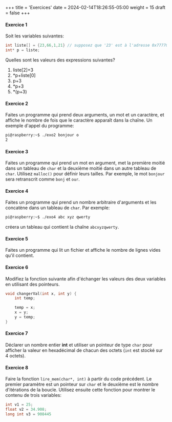 +++
title = 'Exercices'
date = 2024-02-14T18:26:55-05:00
weight = 15
draft = false
+++


#### Exercice 1
Soit les variables suivantes:
```c
int liste[] = {23,66,1,21} // supposez que '23' est à l'adresse 0x77770210
int* p = liste;
```
Quelles sont les valeurs des expressions suivantes?
1. liste[2]+3
2. *p+liste[0]
3. p+3
4. *p+3
5. *(p+3)

#### Exercice 2
Faites un programme qui prend deux arguments, un mot et un caractère, et affiche le nombre de fois que le caractère apparaît dans la chaîne. Un exemple d'appel du programme:
```bash
pi@raspberry:~$ ./exo2 bonjour o
2
```

#### Exercice 3
Faites un programme qui prend un mot en argument, met la première moitié dans un tableau de `char` et la deuxième moitié dans un autre tableau de `char`. Utilisez `malloc()` pour définir leurs tailles. Par exemple, le mot `bonjour` sera retranscrit comme `bonj` et `our`.

#### Exercice 4
Faites un programme qui prend un nombre arbitraire d'arguments et les concatène dans un tableau de `char`. Par exemple:
```bash
pi@raspberry:~$ ./exo4 abc xyz qwerty
```
créera un tableau qui contient la chaîne `abcxyzqwerty`.

#### Exercice 5
Faites un programme qui lit un fichier et affiche le nombre de lignes vides qu'il contient.

#### Exercice 6
Modifiez la fonction suivante afin d'échanger les valeurs des deux variables
en utilisant des pointeurs. 
```c
void changerVal(int x, int y) {
    int temp;

    temp = x;
    x = y;
    y = temp;
}
```

#### Exercice 7
Déclarer un nombre entier **int** et utiliser un pointeur de type `char` pour afficher la valeur en hexadécimal de chacun des octets (`int` est stocké sur 4 octets).

#### Exercice 8
Faire la fonction `lire_mem(char*, int)` à partir du code précédent. Le premier paramètre est un pointeur sur `char` et le deuxième est le nombre d'itérations de la boucle. Utilisez ensuite cette fonction pour montrer le contenu de trois variables: 
```c
int v1 = 25; 
float v2 = 34.908; 
long int v3 = 908445
```


